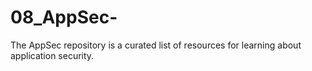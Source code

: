 # 08_AppSec-
The AppSec repository is a curated list of resources for learning about application security.
